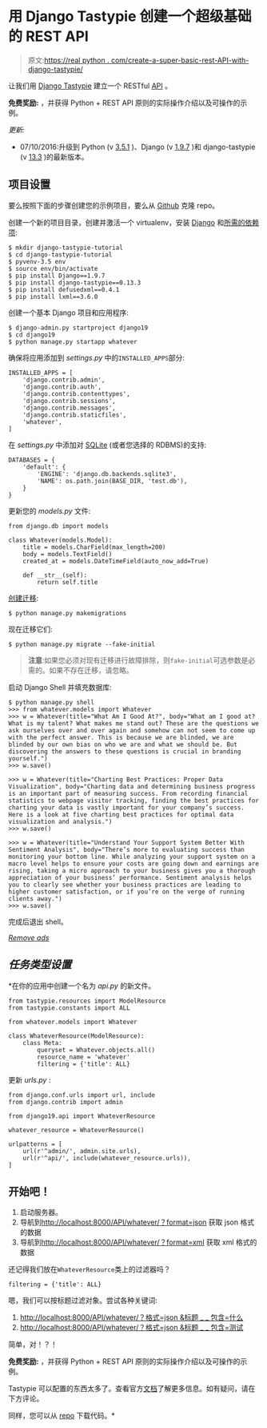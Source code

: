 # 用 Django Tastypie 创建一个超级基础的 REST API

> 原文:[https://real python . com/create-a-super-basic-rest-API-with-django-tastypie/](https://realpython.com/create-a-super-basic-rest-api-with-django-tastypie/)

让我们用 [Django Tastypie](http://tastypieapi.org/) 建立一个 RESTful [API](https://realpython.com/api-integration-in-python/) 。

**免费奖励:** ，并获得 Python + REST API 原则的实际操作介绍以及可操作的示例。

*更新:*

*   07/10/2016:升级到 Python (v [3.5.1](https://www.python.org/downloads/release/python-351/) )、Django (v [1.9.7](https://docs.djangoproject.com/en/1.9/releases/1.9.7/) )和 django-tastypie (v [13.3](https://github.com/django-tastypie/django-tastypie/releases/tag/v0.13.3) )的最新版本。

## 项目设置

要么按照下面的步骤创建您的示例项目，要么从 [Github](https://github.com/mjhea0/django-tastypie-tutorial) 克隆 repo。

创建一个新的项目目录，创建并激活一个 virtualenv，安装 [Django](https://realpython.com/get-started-with-django-1/) 和[所需的依赖项](https://realpython.com/what-is-pip/):

```
$ mkdir django-tastypie-tutorial
$ cd django-tastypie-tutorial
$ pyvenv-3.5 env
$ source env/bin/activate
$ pip install Django==1.9.7
$ pip install django-tastypie==0.13.3
$ pip install defusedxml==0.4.1
$ pip install lxml==3.6.0
```

创建一个基本 Django 项目和应用程序:

```
$ django-admin.py startproject django19
$ cd django19
$ python manage.py startapp whatever
```

确保将应用添加到 *settings.py* 中的`INSTALLED_APPS`部分:

```
INSTALLED_APPS = [
    'django.contrib.admin',
    'django.contrib.auth',
    'django.contrib.contenttypes',
    'django.contrib.sessions',
    'django.contrib.messages',
    'django.contrib.staticfiles',
    'whatever',
]
```

在 *settings.py* 中添加对 [SQLite](https://realpython.com/python-sqlite-sqlalchemy/) (或者您选择的 RDBMS)的支持:

```
DATABASES = {
    'default': {
        'ENGINE': 'django.db.backends.sqlite3',
        'NAME': os.path.join(BASE_DIR, 'test.db'),
    }
}
```

更新您的 *models.py* 文件:

```
from django.db import models

class Whatever(models.Model):
    title = models.CharField(max_length=200)
    body = models.TextField()
    created_at = models.DateTimeField(auto_now_add=True)

    def __str__(self):
        return self.title
```

[创建迁移](https://realpython.com/django-migrations-a-primer/):

```
$ python manage.py makemigrations
```

现在迁移它们:

```
$ python manage.py migrate --fake-initial
```

> **注意**:如果您必须对现有迁移进行故障排除，则`fake-initial`可选参数是必需的。如果不存在迁移，请忽略。

启动 Django Shell 并填充数据库:

>>>

```
$ python manage.py shell
>>> from whatever.models import Whatever
>>> w = Whatever(title="What Am I Good At?", body="What am I good at? What is my talent? What makes me stand out? These are the questions we ask ourselves over and over again and somehow can not seem to come up with the perfect answer. This is because we are blinded, we are blinded by our own bias on who we are and what we should be. But discovering the answers to these questions is crucial in branding yourself.")
>>> w.save()

>>> w = Whatever(title="Charting Best Practices: Proper Data Visualization", body="Charting data and determining business progress is an important part of measuring success. From recording financial statistics to webpage visitor tracking, finding the best practices for charting your data is vastly important for your company’s success. Here is a look at five charting best practices for optimal data visualization and analysis.")
>>> w.save()

>>> w = Whatever(title="Understand Your Support System Better With Sentiment Analysis", body="There’s more to evaluating success than monitoring your bottom line. While analyzing your support system on a macro level helps to ensure your costs are going down and earnings are rising, taking a micro approach to your business gives you a thorough appreciation of your business’ performance. Sentiment analysis helps you to clearly see whether your business practices are leading to higher customer satisfaction, or if you’re on the verge of running clients away.")
>>> w.save()
```

完成后退出 shell。

[*Remove ads*](/account/join/)

## *任务类型设置*

 *在你的应用中创建一个名为 *api.py* 的新文件。

```
from tastypie.resources import ModelResource
from tastypie.constants import ALL

from whatever.models import Whatever

class WhateverResource(ModelResource):
    class Meta:
        queryset = Whatever.objects.all()
        resource_name = 'whatever'
        filtering = {'title': ALL}
```

更新 *urls.py* :

```
from django.conf.urls import url, include
from django.contrib import admin

from django19.api import WhateverResource

whatever_resource = WhateverResource()

urlpatterns = [
    url(r'^admin/', admin.site.urls),
    url(r'^api/', include(whatever_resource.urls)),
]
```

## 开始吧！

1.  启动服务器。
2.  导航到[http://localhost:8000/API/whatever/？format=json](http://localhost:8000/api/whatever/?format=json) 获取 json 格式的数据
3.  导航到[http://localhost:8000/API/whatever/？format=xml](http://localhost:8000/api/whatever/?format=json) 获取 xml 格式的数据

还记得我们放在`WhateverResource`类上的过滤器吗？

```
filtering = {'title': ALL}
```

嗯，我们可以按标题过滤对象。尝试各种关键词:

1.  [http://localhost:8000/API/whatever/？格式=json &标题 _ _ 包含=什么](http://localhost:8000/api/whatever/?format=json&title__contains=what)
2.  [http://localhost:8000/API/whatever/？格式=json &标题 _ _ 包含=测试](http://localhost:8000/api/whatever/?format=json&title__contains=test)

简单，对！？！

**免费奖励:** ，并获得 Python + REST API 原则的实际操作介绍以及可操作的示例。

Tastypie 可以配置的东西太多了。查看官方[文档](http://tastypieapi.org/)了解更多信息。如有疑问，请在下方评论。

同样，您可以从 [repo](https://github.com/mjhea0/django-tastypie-tutorial) 下载代码。*